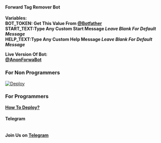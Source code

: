 <h4> Forward Tag Remover Bot</h4>

<b>Variables:</b><br>
  <b>BOT_TOKEN: Get This Value From <a href="https://telegram.dog/botfather">@Botfather</a></b>
  <br><b>START_TEXT:Type Any Custom Start Message<i> Leave Blank For Default Message</i></b><br>
 <b>HELP_TEXT:Type Any Custom Help Message  <i>Leave Blank For Default Message</i> </b>


<b>Live Version Of Bot:</b><br>
 <b><a href="https://telegram.dog/Anonforwabot">@AnonForwaBot</a></b>

<h3>For Non Programmers</h3>
<a href="https://heroku.com/deploy?template=https://github.com/Artis7eeR/forward-Tag-Remover-Bot">
  <img src="https://www.herokucdn.com/deploy/button.svg" alt="Deploy">
</a>

<h3>For Programmers</h3>
  <b><a href="https://youtu.be/swg6un2N4Fk">How To Deploy?</a></b><br>

<h4>Telegram</h4><br>
<b>Join Us on <a href="https://telegram.dog/TeamCyphers">Telegram</a></b>
